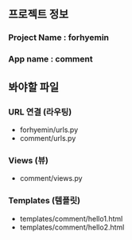 ## 프로젝트 정보

### Project Name : forhyemin 
### App name : comment



## 봐야할 파일

### URL 연결 (라우팅)
- forhyemin/urls.py
- comment/urls.py

### Views (뷰)
- comment/views.py

### Templates (템플릿) 
- templates/comment/hello1.html
- templates/comment/hello2.html
